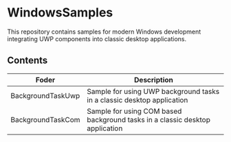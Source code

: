 # WindowsSamples

This repository contains samples for modern Windows development integrating UWP components into classic desktop applications.

## Contents

| Foder | Description |
| ----- | ----------- |
| BackgroundTaskUwp | Sample for using UWP background tasks in a classic desktop application |
| BackgroundTaskCom | Sample for using COM based background tasks in a classic desktop application |